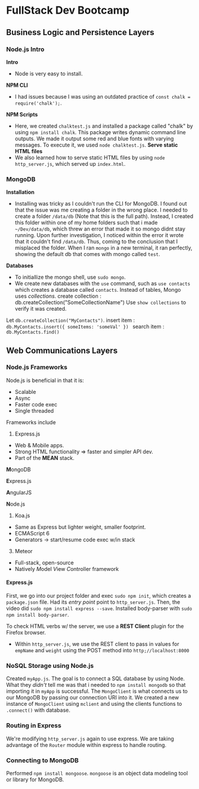 # FullStack Dev Bootcamp
## Business Logic and Persistence Layers

### Node.js Intro
**Intro**
- Node is very easy to install.

**NPM CLI**
- I had issues because I was using an outdated practice of `const chalk = require('chalk');`.

**NPM Scripts**
- Here, we created `chalktest.js` and installed a package called "chalk" by using `npm install chalk`.
This package writes dynamic command line outputs.
We made it output some red and blue fonts with varying messages.
To execute it, we used `node chalktest.js`.
**Serve static HTML files**
- We also learned how to serve static HTML files by using `node http_server.js`, which served up `index.html`.

### MongoDB
**Installation**
- Installing was tricky as I couldn't run the CLI for MongoDB.
I found out that the issue was me creating a folder in the wrong place.
I needed to create a folder `/data/db` (Note that this is the full path).
Instead, I created this folder within one of my home folders such that i made `~/Dev/data/db`, which threw an error that made it so mongo didnt stay running.
Upon further investigation, I noticed within the error it wrote that it couldn't find `/data/db`.
Thus, coming to the conclusion that I misplaced the folder.
When I ran `mongo` in a new terminal, it ran perfectly, showing the default db that comes with mongo called `test`.

**Databases**
- To initiallize the mongo shell, use `sudo mongo`.
- We create new databases with the `use` command, such as `use contacts` which creates a database called `contacts`. Instead of tables, Mongo uses *collections*.
create collection
: db.createCollection("SomeCollectionName")
Use `show collections` to verify it was created.

Let `db.createCollection("MyContacts")`.
insert item
: `db.MyContacts.insert({ someItems: 'someVal' }) `
search item
: `db.MyContacts.find()`


## Web Communications Layers
### Node.js Frameworks
Node.js is beneficial in that it is:
- Scalable
- Async
- Faster code exec
- Single threaded

Frameworks include
1. Express.js
- Web & Mobile apps.
- Strong HTML functionality => faster and simpler API dev.
- Part of the **MEAN** stack.

**M**ongoDB

**E**xpress.js

**A**ngularJS

**N**ode.js

1. Koa.js
- Same as Express but lighter weight, smaller footprint.
- ECMAScript 6
- Generators -> start/resume code exec w/in stack

3. Meteor
- Full-stack, open-source
- Natively *M*odel *V*iew *C*ontroller framework

#### Express.js
First, we go into our project folder and exec `sudo npm init`, which creates a `package.json` file.
Had its *entry point* point to `http_server.js`.
Then, the video did `sudo npm install express --save`.
Installed body-parser with `sudo npm install body-parser`.

To check HTML verbs w/ the server, we use a **REST Client** plugin for the Firefox browser.
- Within `http_server.js`, we use the REST client to pass in values for `empName` and `weight` using the POST method into `http;//localhost:8000`

### NoSQL Storage using Node.js
Created `myApp.js`.
The goal is to connect a SQL database by using Node.
What they *didn't* tell me was that i needed to `npm install mongodb` so that importing it in `myApp` is successful.
The `MongoClient` is what connects us to our MongoDB by passing our connection URI into it.
We created a new instance of `MongoClient` using `mclient` and using the clients functions to `.connect()` with database.

### Routing in Express
We're modifying `http_server.js` again to use express.
We are taking advantage of the `Router` module within express to handle routing.

### Connecting to MongoDB
Performed `npm install mongoose`.
`mongoose` is an object data modeling tool or library for MongoDB.

